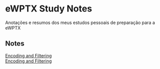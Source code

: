 # eWPTX Study Notes

Anotações e resumos dos meus estudos pessoais de preparação para a eWPTX

## Notes

[Encoding and Filtering](https://github.com/SQU4NCH/eWPTX-Study-Notes/blob/main/Encoding%20and%20Filtering.md)<br>
[Encoding and Filtering](https://github.com/SQU4NCH/eWPTX-Study-Notes/blob/main/Evasion%20Basics.md)<br>
